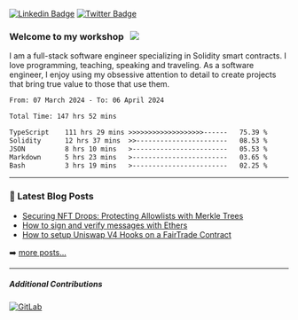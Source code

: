 [![Linkedin Badge](https://img.shields.io/badge/-LinkedIn-0e76a8?style=flat-square&logo=Linkedin&logoColor=white)](https://www.linkedin.com/in/jason-schwarz-75b91482/)
[![Twitter Badge](https://img.shields.io/badge/-Twitter-00acee?style=flat-square&logo=Twitter&logoColor=white)](https://twitter.com/passandscore)

### Welcome to my workshop &nbsp; ![](https://visitor-badge.glitch.me/badge?page_id=passandscore.passandscore)

I am a full-stack software engineer specializing in Solidity smart contracts. I love programming, teaching, speaking and traveling. As a software engineer, I enjoy using my obsessive attention to detail to create projects that bring true value to those that use them.

<!--START_SECTION:waka-->

```txt
From: 07 March 2024 - To: 06 April 2024

Total Time: 147 hrs 52 mins

TypeScript    111 hrs 29 mins >>>>>>>>>>>>>>>>>>>------   75.39 %
Solidity      12 hrs 37 mins  >>-----------------------   08.53 %
JSON          8 hrs 10 mins   >------------------------   05.53 %
Markdown      5 hrs 23 mins   >------------------------   03.65 %
Bash          3 hrs 19 mins   >------------------------   02.25 %
```

<!--END_SECTION:waka-->

<hr/>

### 📕 Latest Blog Posts
<!-- BLOG-POST-LIST:START -->
- [Securing NFT Drops: Protecting Allowlists with Merkle Trees](https://jasonschwarz.xyz/articles/securing-nft-drops-protecting-allowlists-with-merkle-trees)
- [How to sign and verify messages with Ethers](https://jasonschwarz.xyz/articles/message-signing-with-ethers)
- [How to setup Uniswap V4 Hooks on a FairTrade Contract](https://jasonschwarz.xyz/articles/setup-uniswap-v4-hooks-fairtrade-contract)
<!-- BLOG-POST-LIST:END -->

➡️ [more posts...](https://www.jasonschwarz.xyz/articles)

<hr/>

##### Additional Contributions

[![GitLab](https://img.shields.io/badge/GitLab-orange?logo=gitlab&logoColor=white)](https://gitlab.com/jason_schwarz)
